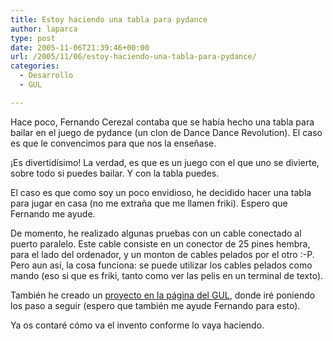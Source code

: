 ```yaml
---
title: Estoy haciendo una tabla para pydance
author: laparca
type: post
date: 2005-11-06T21:39:46+00:00
url: /2005/11/06/estoy-haciendo-una-tabla-para-pydance/
categories:
  - Desarrollo
  - GUL

---
```

Hace poco, Fernando Cerezal contaba que se había hecho una tabla para bailar en el juego de pydance (un clon de Dance Dance Revolution). El caso es que le convencimos para que nos la enseñase. 

¡Es divertidísimo! La verdad, es que es un juego con el que uno se divierte, sobre todo si puedes bailar. Y con la tabla puedes.

El caso es que como soy un poco envidioso, he decidido hacer una tabla para jugar en casa (no me extraña que me llamen friki). Espero que Fernando me ayude.

De momento, he realizado algunas pruebas con un cable conectado al puerto paralelo. Este cable consiste en un conector de 25 pines hembra, para el lado del ordenador, y un monton de cables pelados por el otro :-P. Pero aun así, la cosa funciona: se puede utilizar los cables pelados como mando (eso si que es friki, tanto como ver las pelis en un terminal de texto).

También he creado un [proyecto en la página del GUL][1], donde iré poniendo los paso a seguir (espero que también me ayude Fernando para esto).

Ya os contaré cómo va el invento conforme lo vaya haciendo.

 [1]: http://gul.uc3m.es/wiki/doku.php?id=tabla_para_pydance